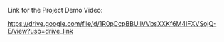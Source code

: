 Link for the Project Demo Video:

https://drive.google.com/file/d/1R0pCcpBBUIlVVbsXXKf6M4lFXVSojQ-E/view?usp=drive_link
